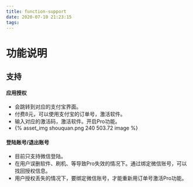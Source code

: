 ```yaml
---
title: function-support
date: 2020-07-10 21:23:15
tags:
---
```

# 功能说明
## 支持

#### 应用授权
* 会跳转到对应的支付宝界面。
* 付费8元，可以使用支付宝的订单号，激活软件。
* 输入对应的激活码，激活软件。开启Pro功能。
* {% asset_img shouquan.png 240 503.72 image %}


#### 登陆账号/退出账号
* 目前只支持微信登陆。
* 在用户误删软件、刷机、等导致Pro失效的情况下。通过绑定微信账号，可以找回授权信息。
* 用户授权丢失的情况下，要绑定微信账号，才能重新用订单号激活Pro功能。
